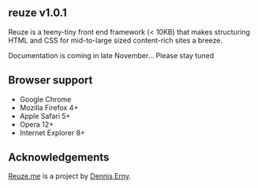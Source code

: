 <div id="readme" class="clearfix announce instapaper_body md" data-path="/">
<article class="markdown-body entry-content" itemprop="mainContentOfPage">
<h1>
<a name="reuze-v101" class="anchor" href="#reuze-v101">
<span class="mini-icon mini-icon-link"></span>
</a>
reuze v1.0.1
</h1>
<p>Reuze is a teeny-tiny front end framework (&lt; 10KB) that makes structuring HTML and CSS for mid-to-large sized content-rich sites a breeze.</p>
<p>Documentation is coming in late November... Please stay tuned</p>
<h2><a name="browser-support" class="anchor" href="#browser-support"><span class="mini-icon mini-icon-link"></span></a>Browser support</h2>
<ul>
<li>Google Chrome</li>
<li>Mozilla Firefox 4+</li>
<li>Apple Safari 5+</li>
<li>Opera 12+</li>
<li>Internet Explorer 8+</li>
</ul>
<h2><a name="acknowledgements" class="anchor" href="#acknowledgements"><span class="mini-icon mini-icon-link"></span></a>Acknowledgements</h2>
<p><a href="http://reuze.me">Reuze.me</a> is a project by <a href="http://twitter/denniserny">Dennis Erny</a>.</p>
</article>
</div>
